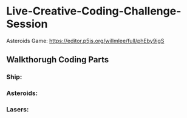 # Live-Creative-Coding-Challenge-Session
Asteroids Game: https://editor.p5js.org/willmlee/full/phEby9igS

## Walkthorugh Coding Parts
### Ship: 

### Asteroids:

### Lasers: 
